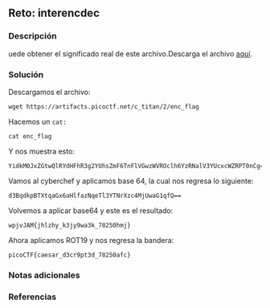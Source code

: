 ## Reto: interencdec
### Descripción
uede obtener el significado real de este archivo.Descarga el archivo [aquí](https://artifacts.picoctf.net/c_titan/2/enc_flag).
### Solución
Descargamos el archivo:
```shell
wget https://artifacts.picoctf.net/c_titan/2/enc_flag
```

Hacemos un `cat:`
```shell
cat enc_flag
```

Y nos muestra esto:
```
YidkM0JxZGtwQlRYdHFhR3g2YUhsZmF6TnFlVGwzWVROclh6YzRNalV3YUcxcWZRPT0nCg==
```

Vamos al cyberchef y aplicamos base 64, la cual nos regresa lo siguiente:
```
d3BqdkpBTXtqaGx6aHlfazNqeTl3YTNrXzc4MjUwaG1qfQ==
```

Volvemos a aplicar base64 y este es el resultado:
```shell
wpjvJAM{jhlzhy_k3jy9wa3k_78250hmj}
```

Ahora aplicamos ROT19 y nos regresa la bandera:
```
picoCTF{caesar_d3cr9pt3d_78250afc}
```



### Notas adicionales
### Referencias

